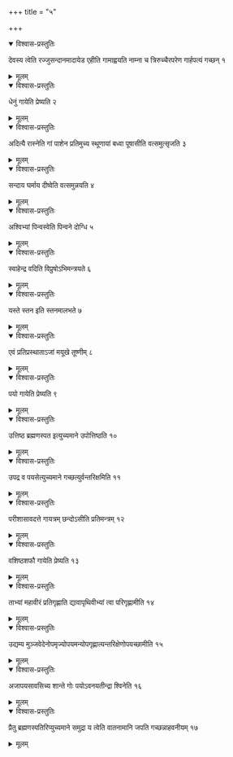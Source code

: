 +++
title = "५"

+++


<details open><summary>विश्वास-प्रस्तुतिः</summary>

देवस्य त्वेति रज्जुसन्दानमादायेड एहीति गामाह्वयति नाम्ना च त्रिरुच्चैरपरेण गार्हपत्यं गच्छन् १
</details>

<details><summary>मूलम्</summary>

देवस्य त्वेति रज्जुसन्दानमादायेड एहीति गामाह्वयति नाम्ना च त्रिरुच्चैरपरेण गार्हपत्यं गच्छन् १
</details>


<details open><summary>विश्वास-प्रस्तुतिः</summary>

धेनुं गायेति प्रेष्यति २
</details>

<details><summary>मूलम्</summary>

धेनुं गायेति प्रेष्यति २
</details>


<details open><summary>विश्वास-प्रस्तुतिः</summary>

अदित्यै रास्नेति गां पाशेन प्रतिमुच्य स्थूणायां बध्वा पूषासीति वत्समुत्सृजति ३
</details>

<details><summary>मूलम्</summary>

अदित्यै रास्नेति गां पाशेन प्रतिमुच्य स्थूणायां बध्वा पूषासीति वत्समुत्सृजति ३
</details>


<details open><summary>विश्वास-प्रस्तुतिः</summary>

सन्दाय घर्माय दीष्वेति वत्समुन्नयति ४
</details>

<details><summary>मूलम्</summary>

सन्दाय घर्माय दीष्वेति वत्समुन्नयति ४
</details>


<details open><summary>विश्वास-प्रस्तुतिः</summary>

अश्विभ्यां पिन्वस्वेति पिन्वने दोग्धि ५
</details>

<details><summary>मूलम्</summary>

अश्विभ्यां पिन्वस्वेति पिन्वने दोग्धि ५
</details>


<details open><summary>विश्वास-प्रस्तुतिः</summary>

स्वाहेन्द्र वदिति विप्रुषोऽभिमन्त्रयते ६
</details>

<details><summary>मूलम्</summary>

स्वाहेन्द्र वदिति विप्रुषोऽभिमन्त्रयते ६
</details>


<details open><summary>विश्वास-प्रस्तुतिः</summary>

यस्ते स्तन इति स्तनमालभते ७
</details>

<details><summary>मूलम्</summary>

यस्ते स्तन इति स्तनमालभते ७
</details>


<details open><summary>विश्वास-प्रस्तुतिः</summary>

एवं प्रतिप्रस्थाताऽजां मयूखे तूष्णीम् ८
</details>

<details><summary>मूलम्</summary>

एवं प्रतिप्रस्थाताऽजां मयूखे तूष्णीम् ८
</details>


<details open><summary>विश्वास-प्रस्तुतिः</summary>

पयो गायेति प्रेष्यति ९
</details>

<details><summary>मूलम्</summary>

पयो गायेति प्रेष्यति ९
</details>


<details open><summary>विश्वास-प्रस्तुतिः</summary>

उत्तिष्ठ ब्रह्मणस्पत इत्युच्यमाने उपोत्तिष्ठति १०
</details>

<details><summary>मूलम्</summary>

उत्तिष्ठ ब्रह्मणस्पत इत्युच्यमाने उपोत्तिष्ठति १०
</details>


<details open><summary>विश्वास-प्रस्तुतिः</summary>

उपद्र व पयसेत्युच्यमाने गच्छत्युर्वन्तरिक्षमिति ११
</details>

<details><summary>मूलम्</summary>

उपद्र व पयसेत्युच्यमाने गच्छत्युर्वन्तरिक्षमिति ११
</details>


<details open><summary>विश्वास-प्रस्तुतिः</summary>

परीशासावदत्ते गायत्रम् छन्दोऽसीति प्रतिमन्त्रम् १२
</details>

<details><summary>मूलम्</summary>

परीशासावदत्ते गायत्रम् छन्दोऽसीति प्रतिमन्त्रम् १२
</details>


<details open><summary>विश्वास-प्रस्तुतिः</summary>

वशिष्ठशफौ गायेति प्रेष्यति १३
</details>

<details><summary>मूलम्</summary>

वशिष्ठशफौ गायेति प्रेष्यति १३
</details>


<details open><summary>विश्वास-प्रस्तुतिः</summary>

ताभ्यां महावीरं प्रतिगृह्णाति द्यावापृथिवीभ्यां त्वा परिगृह्णामीति १४
</details>

<details><summary>मूलम्</summary>

ताभ्यां महावीरं प्रतिगृह्णाति द्यावापृथिवीभ्यां त्वा परिगृह्णामीति १४
</details>


<details open><summary>विश्वास-प्रस्तुतिः</summary>

उद्यम्य मुञ्जवेदेनोपमृज्योपयमन्योपगृह्णात्यन्तरिक्षेणोपयच्छामीति १५
</details>

<details><summary>मूलम्</summary>

उद्यम्य मुञ्जवेदेनोपमृज्योपयमन्योपगृह्णात्यन्तरिक्षेणोपयच्छामीति १५
</details>


<details open><summary>विश्वास-प्रस्तुतिः</summary>

अजापयसावसिच्य शान्ते गोः पयोऽवनयतीन्द्रा श्विनेति १६
</details>

<details><summary>मूलम्</summary>

अजापयसावसिच्य शान्ते गोः पयोऽवनयतीन्द्रा श्विनेति १६
</details>


<details open><summary>विश्वास-प्रस्तुतिः</summary>

प्रैतु ब्रह्मणस्पतिरिप्युच्यमाने समुद्रा य त्वेति वातनामानि जपति गच्छन्नाहवनीयम् १७
</details>

<details><summary>मूलम्</summary>

प्रैतु ब्रह्मणस्पतिरिप्युच्यमाने समुद्रा य त्वेति वातनामानि जपति गच्छन्नाहवनीयम् १७
</details>
